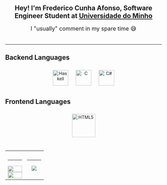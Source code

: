 ## <div align="center">Hey! I'm Frederico Cunha Afonso, Software Engineer Student at [Universidade do Minho](https://www.uminho.pt/pt/ensino/oferta-educativa/cursos-conferentes-a-grau/_layouts/15/uminho.portalum.ui/pages/catalogocursodetail.aspx?itemid=4079&catid=12)</div>  
  

<div align="center"><font size="+1">I "usually" comment in my spare time 😅</font></div>  
  

<br/>  



### <hr><h2>Backend Languages  </h2>  
<div align="center">  
<a href="https://www.haskell.org/" target="_blank"><img style="margin: 10px" src="https://profilinator.rishav.dev/skills-assets/haskell.png" alt="Haskell" height="50" /></a>  
<a href="https://www.cprogramming.com/" target="_blank"><img style="margin: 10px" src="https://profilinator.rishav.dev/skills-assets/c-original.svg" alt="C" height="50" /></a>  
<a href="https://docs.microsoft.com/en-us/dotnet/csharp/" target="_blank"><img style="margin: 10px" src="https://profilinator.rishav.dev/skills-assets/csharp-original.svg" alt="C#" height="50" /></a>  
</div>  



### <h2>Frontend Languages</h2>  
<div align="center">  
<a href="https://en.wikipedia.org/wiki/HTML5" target="_blank"><img style="margin: 10px" src="https://profilinator.rishav.dev/skills-assets/html5-original-wordmark.svg" alt="HTML5" height="75" /></a>  
</div>  

<br/>  

<table><tr><td valign="top" width="50%">



### <hr>  
<img src="https://github-readme-stats.vercel.app/api/top-langs/?username=Frederick-CA&hide_border=true&theme=dark&layout=compact" align="left" style="width: 100%" />  

<img src="https://github-readme-stats.vercel.app/api?username=Frederick-CA&show_icons=true&count_private=true&theme=dark&hide_border=true" align="left" style="width: 100%" />

</td><td valign="top" width="50%">



### <hr>  
<div align="center"><img src="https://spotify-github-profile.vercel.app/api/view?uid=98vyn50iixn5k9rckwydpajvu&cover_image=true&theme=default&show_offline=false&background_color=000000&interchange=true&bar_color_cover=true&bar_color=00cc0b" /></div>

</td></tr></table>
<br />
